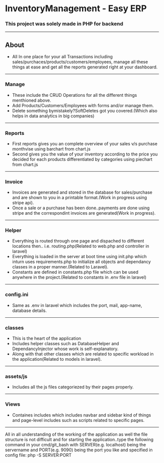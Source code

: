 # InventoryManagement - Easy ERP
### This project was solely made in PHP for backend ###
---

## About
- All In one place for your all Transactions including sales/purchaces/products/customers/employees, manage all these things at ease and get all the reports generated right at
your dashboard.

---

### Manage ###

- These include the CRUD Operations for all the different things menthioned above.
- Add Products/Customers/Employees with forms and/or manage them.
- Delete something bymistakely?SoftDeletes got you covered.(Which also helps in data analytics in big companies)

---

### Reports ###

- First reports gives you an complete overview of your sales v/s purchase monthvise using barchart from chart.js
- Second gives you the value of your inventory according to the price you decided for each products differentiated by categories using piechart from chart.js

---

### Invoice ###

- Invoices are generated and stored in the database for sales/purchase and are shown to you in a printable format.(Work in progress using stripe api).
- Once a sale or a purchase has been done..payments are done using stripe and the correspondint invoices are generated(Work in progress).

---

### Helper ###

- Everything is routed through one page and dispached to different locations then.. i.e.  routing.php(Related to web.php and controller in laravel)
- Everything is loaded in the server at boot time using init.php which inturn uses requirements.php to initialize all objects and dependancy classes in a proper manner.(Related to Laravel).
- Constants are defined in constants.php file which can be used anywhere in the project.(Related to constants in .env file in laravel)

---

### config.ini ###
- Same as .env in laravel which includes the port, mail, app-name, database details.

---

### classes ###
- This is the heart of the application
- Includes helper classes such as DatabaseHelper and DependancyInjector whose work is self-explanatory.
- Along with that other classes which are related to specific workload in the application(Related to models in laravel).

---

### assets/js ###
- Includes all the js files categoriezed by their pages properly.

---

### Views ###
- Containes includes which includes navbar and sidebar kind of things and page-level includes such as scripts related to specific pages.

---

All in all understanding of the working of the application as well the file structure is not difficult and for starting the application..type the following command in your cmd/git_bash
with SERVER(e.g. localhost) being the servername and PORT(e.g. 9090) being the port you like and specified in config file:
php -S SERVER:PORT
